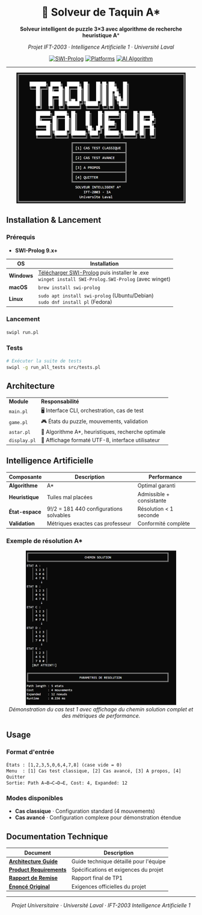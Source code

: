 <div align="center">

# 🧩 Solveur de Taquin A*

**Solveur intelligent de puzzle 3×3 avec algorithme de recherche heuristique A***

*Projet IFT-2003 · Intelligence Artificielle 1 · Université Laval*

[![SWI-Prolog](https://img.shields.io/badge/SWI--Prolog-9.x+-blue?style=flat-square)](https://www.swi-prolog.org/)
[![Platforms](https://img.shields.io/badge/Platform-Windows%20%7C%20Linux%20%7C%20macOS-lightgrey?style=flat-square)]()
[![AI Algorithm](https://img.shields.io/badge/AI-A*%20Search%20%7C%20Misplaced%20Tiles-green?style=flat-square)]()


</div>

---

<div align="center">
<img src="docs/images/menu_principal.png" alt="Menu principal Solveur Taquin" width="450">
</div>

## Installation & Lancement

### Prérequis
- **SWI-Prolog 9.x+** 

| OS | Installation |
|-----|-------------|
| **Windows** | [Télécharger SWI-Prolog](https://www.swi-prolog.org/download/stable) puis installer le .exe<br>`winget install SWI-Prolog.SWI-Prolog` (avec winget) |
| **macOS** | `brew install swi-prolog` |
| **Linux** | `sudo apt install swi-prolog` (Ubuntu/Debian)<br>`sudo dnf install pl` (Fedora) |

### Lancement
```bash
swipl run.pl
```

### Tests
```bash
# Exécuter la suite de tests
swipl -g run_all_tests src/tests.pl
```


## Architecture

<table>
<tr><td><strong>Module</strong></td><td><strong>Responsabilité</strong></td></tr>
<tr><td><code>main.pl</code></td><td>🖥️ Interface CLI, orchestration, cas de test</td></tr>
<tr><td><code>game.pl</code></td><td>🎮 États du puzzle, mouvements, validation</td></tr>
<tr><td><code>astar.pl</code></td><td>🧠 Algorithme A*, heuristiques, recherche optimale</td></tr>
<tr><td><code>display.pl</code></td><td>🎨 Affichage formaté UTF-8, interface utilisateur</td></tr>
</table>


## Intelligence Artificielle

| Composante | Description | Performance |
|------------|-------------|-------------|
| **Algorithme** | A* | Optimal garanti |
| **Heuristique** | Tuiles mal placées | Admissible + consistante |
| **État-espace** | 9!/2 = 181 440 configurations solvables | Résolution < 1 seconde |
| **Validation** | Métriques exactes cas professeur | Conformité complète |

### Exemple de résolution A*

<div align="center">
<img src="docs/images/CasTest1.png" alt="Cas Test 1 - Résolution A*" width="400">
<br><em>Démonstration du cas test 1 avec affichage du chemin solution complet et des métriques de performance.</em>
</div>


## Usage

### Format d'entrée
```
États : [1,2,3,5,0,6,4,7,8] (case vide = 0)
Menu  : [1] Cas test classique, [2] Cas avancé, [3] A propos, [4] Quitter
Sortie: Path A→B→C→D→E, Cost: 4, Expanded: 12
```

### Modes disponibles
- **Cas classique** · Configuration standard (4 mouvements)
- **Cas avancé** · Configuration complexe pour démonstration étendue



## Documentation Technique

| Document | Description |
|----------|-------------|
| [**Architecture Guide**](docs/architecture.md) | Guide technique détaillé pour l'équipe |
| [**Product Requirements**](docs/prd.md) | Spécifications et exigences du projet |
| [**Rapport de Remise**](docs/rapport_tp1.md) | Rapport final de TP1 |
| [**Énoncé Original**](archive/TP1_Aut_2025%20(1).pdf) | Exigences officielles du projet |

---

<div align="center">

*Projet Universitaire · Université Laval · IFT-2003 Intelligence Artificielle 1*

</div>
